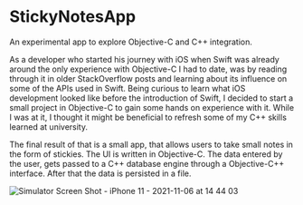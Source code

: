 # StickyNotesApp
An experimental app to explore Objective-C and C++ integration.

As a developer who started his journey with iOS when Swift was already around the only experience with Objective-C I had to date, was by reading through it in older StackOverflow posts and learning about its influence on some of the APIs used in Swift. Being curious to learn what iOS development looked like before the introduction of Swift, I decided to start a small project in Objective-C to gain some hands on experience with it. While I was at it, I thought it might be beneficial to refresh some of my C++ skills learned at university.

The final result of that is a small app, that allows users to take small notes in the form of stickies. The UI is written in Objective-C. The data entered by the user, gets passed to a C++ database engine through a Objective-C++ interface. After that the data is persisted in a file. 

![Simulator Screen Shot - iPhone 11 - 2021-11-06 at 14 44 03](https://user-images.githubusercontent.com/23309349/140611873-c0b28396-1913-4e50-b2eb-381b0f4580d1.png)
